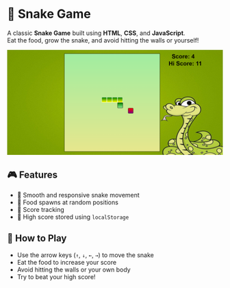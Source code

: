 # 🐍 Snake Game

A classic **Snake Game** built using **HTML**, **CSS**, and **JavaScript**.  
Eat the food, grow the snake, and avoid hitting the walls or yourself!

![Snake Game Screenshot](./demo.png)

## 🎮 Features

- 🐍 Smooth and responsive snake movement
- 🍎 Food spawns at random positions
- 🧠 Score tracking
- 💾 High score stored using `localStorage`

## 🧠 How to Play

- Use the arrow keys (`↑`, `↓`, `←`, `→`) to move the snake
- Eat the food to increase your score
- Avoid hitting the walls or your own body
- Try to beat your high score!


